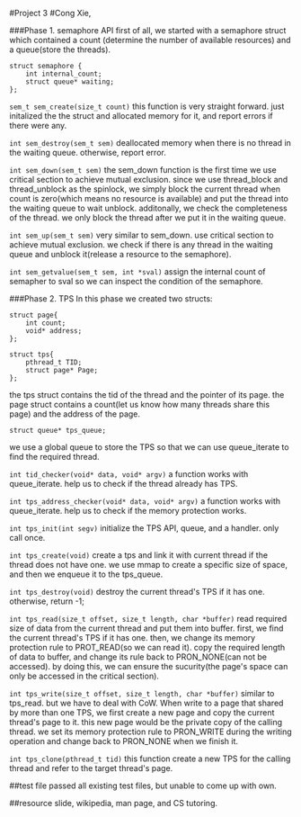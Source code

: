 #Project 3
#Cong Xie, 

###Phase 1. semaphore API
first of all, we started with a semaphore struct which contained a count
(determine the number of available resources) and a queue(store the threads).
```
struct semaphore {
	int internal_count;
	struct queue* waiting;
};
```
``sem_t sem_create(size_t count)``
this function is very straight forward. just initalized the the
struct and allocated memory for it, and report errors if there were any.

``int sem_destroy(sem_t sem)``
deallocated memory when there is no thread in the waiting queue. otherwise,
report error.

``int sem_down(sem_t sem)``
the sem_down function is the first time we use critical section to achieve 
mutual exclusion. since we use thread_block and thread_unblock as the 
spinlock, we simply block the current thread when count is zero(which 
means no resource is available) and put the thread into the waiting 
queue to wait unblock. additonally, we check the completeness of the
thread. we only block the thread after we put it in the waiting queue.

``int sem_up(sem_t sem)``
very similar to sem_down. use critical section to achieve mutual exclusion.
we check if there is any thread in the waiting queue and unblock it(release
a resource to the semaphore).

``int sem_getvalue(sem_t sem, int *sval)``
assign the internal count of semapher to sval so we can inspect the condition 
of the semaphore.

###Phase 2. TPS
In this phase we created two structs:
```
struct page{
	int count;
	void* address;
};
```

```
struct tps{
	pthread_t TID;
	struct page* Page;
};
```
the tps struct contains the tid of the thread and the pointer of its page.
the page struct contains a count(let us know how many threads share this page)
and the address of the page.

```
struct queue* tps_queue;
```
we use a global queue to store the TPS so that we can use queue_iterate to 
find the required thread.

``int tid_checker(void* data, void* argv)``
a function works with queue_iterate. help us to check if the thread already has
TPS.

``int tps_address_checker(void* data, void* argv)``
a function works with queue_iterate. help us to check if the memory protection 
works.

``int tps_init(int segv)``
initialize the TPS API, queue, and a handler. only call once.

``int tps_create(void)``
create a tps and link it with current thread if the thread does not have one.
we use mmap to create a specific size of space, and then we enqueue it to the
tps_queue.

``int tps_destroy(void)``
destroy the current thread's TPS if it has one. otherwise, return -1;

``int tps_read(size_t offset, size_t length, char *buffer)``
read required size of data from the current thread and put them into buffer.
first, we find the current thread's TPS if it has one. then, we change its 
memory protection rule to PROT_READ(so we can read it). copy the required
length of data to buffer, and change its rule back to PRON_NONE(can not be 
accessed). by doing this, we can ensure the sucurity(the page's space can
only be accessed in the critical section).

``int tps_write(size_t offset, size_t length, char *buffer)``
similar to tps_read. but we have to deal with CoW. When write to a page that
shared by more than one TPS, we first create a new page and copy the current
thread's page to it. this new page would be the private copy of the calling
thread. we set its memory protection rule to PRON_WRITE during the writing
operation and change back to PRON_NONE when we finish it.

``int tps_clone(pthread_t tid)``
this function create a new TPS for the calling thread and refer to the target
thread's page. 

##test file
passed all existing test files, but unable to come up with own. 

##resource
slide, wikipedia, man page, and CS tutoring.


